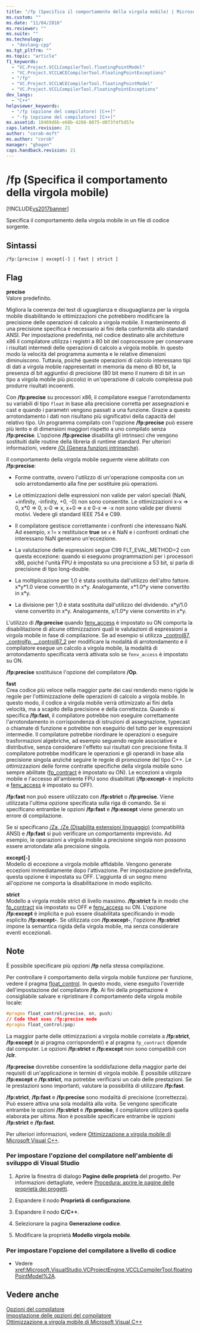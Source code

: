 ```yaml
---
title: "/fp (Specifica il comportamento della virgola mobile) | Microsoft Docs"
ms.custom: ""
ms.date: "11/04/2016"
ms.reviewer: ""
ms.suite: ""
ms.technology: 
  - "devlang-cpp"
ms.tgt_pltfrm: ""
ms.topic: "article"
f1_keywords: 
  - "VC.Project.VCCLCompilerTool.floatingPointModel"
  - "VC.Project.VCCLWCECompilerTool.FloatingPointExceptions"
  - "/fp"
  - "VC.Project.VCCLWCECompilerTool.floatingPointModel"
  - "VC.Project.VCCLCompilerTool.FloatingPointExceptions"
dev_langs: 
  - "C++"
helpviewer_keywords: 
  - "/fp (opzione del compilatore) [C++]"
  - "-fp (opzione del compilatore) [C++]"
ms.assetid: 10469d6b-e68b-4268-8075-d073f4f5d57e
caps.latest.revision: 21
author: "corob-msft"
ms.author: "corob"
manager: "ghogen"
caps.handback.revision: 21
---
```

# /fp (Specifica il comportamento della virgola mobile)
[!INCLUDE[vs2017banner](../../assembler/inline/includes/vs2017banner.md)]

Specifica il comportamento della virgola mobile in un file di codice sorgente.  
  
## Sintassi  
  
```  
/fp:[precise | except[-] | fast | strict ]  
```  
  
## Flag  
 **precise**  
 Valore predefinito.  
  
 Migliora la coerenza dei test di uguaglianza e disuguaglianza per la virgola mobile disabilitando le ottimizzazioni che potrebbero modificare la precisione delle operazioni di calcolo a virgola mobile. Il mantenimento di una precisione specifica è necessario ai fini della conformità allo standard ANSI. Per impostazione predefinita, nel codice destinato alle architetture x86 il compilatore utilizza i registri a 80 bit del coprocessore per conservare i risultati intermedi delle operazioni di calcolo a virgola mobile.  In questo modo la velocità del programma aumenta e le relative dimensioni diminuiscono.  Tuttavia, poiché queste operazioni di calcolo interessano tipi di dati a virgola mobile rappresentati in memoria da meno di 80 bit, la presenza di bit aggiuntivi di precisione \(80 bit meno il numero di bit in un tipo a virgola mobile più piccolo\) in un'operazione di calcolo complessa può produrre risultati incoerenti.  
  
 Con **\/fp:precise** su processori x86, il compilatore esegue l'arrotondamento su variabili di tipo `float` in base alla precisione corretta per assegnazioni e cast e quando i parametri vengono passati a una funzione.  Grazie a questo arrotondamento i dati non risultano più significativi della capacità del relativo tipo.  Un programma compilato con l'opzione **\/fp:precise** può essere più lento e di dimensioni maggiori rispetto a uno compilato senza **\/fp:precise**.  L'opzione **\/fp:precise** disabilita gli intrinseci che vengono sostituiti dalle routine della libreria di runtime standard.  Per ulteriori informazioni, vedere [\/Oi \(Genera funzioni intrinseche\)](../../build/reference/oi-generate-intrinsic-functions.md).  
  
 Il comportamento della virgola mobile seguente viene abilitato con **\/fp:precise**:  
  
-   Forme contratte, ovvero l'utilizzo di un'operazione composita con un solo arrotondamento alla fine per sostituire più operazioni.  
  
-   Le ottimizzazioni delle espressioni non valide per valori speciali \(NaN, \+infinity, \-infinity, \+0, \-0\) non sono consentite.  Le ottimizzazioni x\-x \=\> 0, x\*0 \=\> 0, x\-0 \=\> x, x\+0 \=\> x e 0\-x \=\> \-x non sono valide per diversi motivi. Vedere gli standard IEEE 754 e C99.  
  
-   Il compilatore gestisce correttamente i confronti che interessano NaN.  Ad esempio, x \!\= x restituisce **true** se `x` è NaN e i confronti ordinati che interessano NaN generano un'eccezione.  
  
-   La valutazione delle espressioni segue C99 FLT\_EVAL\_METHOD\=2 con questa eccezione: quando si eseguono programmazioni per i processori x86, poiché l'unità FPU è impostata su una precisione a 53 bit, si parla di precisione di tipo long\-double.  
  
-   La moltiplicazione per 1,0 è stata sostituita dall'utilizzo dell'altro fattore.  x\*y\*1.0 viene convertito in x\*y.  Analogamente, x\*1.0\*y viene convertito in x\*y.  
  
-   La divisione per 1,0 è stata sostituita dall'utilizzo del dividendo.  x\*y\/1.0 viene convertito in x\*y.  Analogamente, x\/1.0\*y viene convertito in x\*y.  
  
 L'utilizzo di **\/fp:precise** quando [fenv\_access](../../preprocessor/fenv-access.md) è impostato su ON comporta la disabilitazione di alcune ottimizzazioni quali le valutazioni di espressioni a virgola mobile in fase di compilazione.  Se ad esempio si utilizza [\_control87, \_controlfp, \_\_control87\_2](../../c-runtime-library/reference/control87-controlfp-control87-2.md) per modificare la modalità di arrotondamento e il compilatore esegue un calcolo a virgola mobile, la modalità di arrotondamento specificata verrà attivata solo se `fenv_access` è impostato su ON.  
  
 **\/fp:precise** sostituisce l'opzione del compilatore **\/Op**.  
  
 **fast**  
 Crea codice più veloce nella maggior parte dei casi rendendo meno rigide le regole per l'ottimizzazione delle operazioni di calcolo a virgola mobile.  In questo modo, il codice a virgola mobile verrà ottimizzato ai fini della velocità, ma a scapito della precisione e della correttezza.  Quando si specifica **\/fp:fast**, il compilatore potrebbe non eseguire correttamente l'arrotondamento in corrispondenza di istruzioni di assegnazione, typecast o chiamate di funzione e potrebbe non eseguirlo del tutto per le espressioni intermedie.  Il compilatore potrebbe riordinare le operazioni o eseguire trasformazioni algebriche, ad esempio seguendo regole associative e distributive, senza considerare l'effetto sui risultati con precisione finita.  Il compilatore potrebbe modificare le operazioni e gli operandi in base alla precisione singola anziché seguire le regole di promozione del tipo C\+\+.  Le ottimizzazioni delle forme contratte specifiche della virgola mobile sono sempre abilitate \([fp\_contract](../../preprocessor/fp-contract.md) è impostato su ON\).  Le eccezioni a virgola mobile e l'accesso all'ambiente FPU sono disabilitati \(**\/fp:except\-** è implicito e [fenv\_access](../../preprocessor/fenv-access.md) è impostato su OFF\).  
  
 **\/fp:fast** non può essere utilizzato con **\/fp:strict** o **\/fp:precise**.  Viene utilizzata l'ultima opzione specificata sulla riga di comando.  Se si specificano entrambe le opzioni **\/fp:fast** e **\/fp:except** viene generato un errore di compilazione.  
  
 Se si specificano [\/Za, \/Ze \(Disabilita estensioni linguaggio\)](../../build/reference/za-ze-disable-language-extensions.md) \(compatibilità ANSI\) e **\/fp:fast** si può verificare un comportamento imprevisto.  Ad esempio, le operazioni a virgola mobile a precisione singola non possono essere arrotondate alla precisione singola.  
  
 **except\[\-\]**  
 Modello di eccezione a virgola mobile affidabile.  Vengono generate eccezioni immediatamente dopo l'attivazione.  Per impostazione predefinita, questa opzione è impostata su OFF.  L'aggiunta di un segno meno all'opzione ne comporta la disabilitazione in modo esplicito.  
  
 **strict**  
 Modello a virgola mobile strict di livello massimo.  **\/fp:strict** fa in modo che [fp\_contract](../../preprocessor/fp-contract.md) sia impostato su OFF e [fenv\_access](../../preprocessor/fenv-access.md) su ON.  L'opzione **\/fp:except** è implicita e può essere disabilitata specificando in modo esplicito **\/fp:except\-**.  Se utilizzata con **\/fp:except\-**, l'opzione **\/fp:strict** impone la semantica rigida della virgola mobile, ma senza considerare eventi eccezionali.  
  
## Note  
 È possibile specificare più opzioni **\/fp** nella stessa compilazione.  
  
 Per controllare il comportamento della virgola mobile funzione per funzione, vedere il pragma [float\_control](../../preprocessor/float-control.md).  In questo modo, viene eseguito l'override dell'impostazione del compilatore **\/fp**.  Ai fini della progettazione è consigliabile salvare e ripristinare il comportamento della virgola mobile locale:  
  
```css  
#pragma float_control(precise, on, push)  
// Code that uses /fp:precise mode  
#pragma float_control(pop)  
```  
  
 La maggior parte delle ottimizzazioni a virgola mobile correlate a **\/fp:strict**, **\/fp:except** \(e ai pragma corrispondenti\) e al pragma `fp_contract` dipende dal computer.  Le opzioni **\/fp:strict** e **\/fp:except** non sono compatibili con **\/clr**.  
  
 **\/fp:precise** dovrebbe consentire la soddisfazione della maggior parte dei requisiti di un'applicazione in termini di virgola mobile.  È possibile utilizzare **\/fp:except** e **\/fp:strict**, ma potrebbe verificarsi un calo delle prestazioni.  Se le prestazioni sono importanti, valutare la possibilità di utilizzare **\/fp:fast**.  
  
 **\/fp:strict**, **\/fp:fast** e **\/fp:precise** sono modalità di precisione \(correttezza\).  Può essere attiva una sola modalità alla volta.  Se vengono specificate entrambe le opzioni **\/fp:strict** e **\/fp:precise**, il compilatore utilizzerà quella elaborata per ultima.  Non è possibile specificare entrambe le opzioni **\/fp:strict** e **\/fp:fast**.  
  
 Per ulteriori informazioni, vedere [Ottimizzazione a virgola mobile di Microsoft Visual C\+\+](http://msdn.microsoft.com/library/aa289157.aspx).  
  
### Per impostare l'opzione del compilatore nell'ambiente di sviluppo di Visual Studio  
  
1.  Aprire la finestra di dialogo **Pagine delle proprietà** del progetto.  Per informazioni dettagliate, vedere [Procedura: aprire le pagine delle proprietà dei progetti](../../misc/how-to-open-project-property-pages.md).  
  
2.  Espandere il nodo **Proprietà di configurazione**.  
  
3.  Espandere il nodo **C\/C\+\+**.  
  
4.  Selezionare la pagina **Generazione codice**.  
  
5.  Modificare la proprietà **Modello virgola mobile**.  
  
### Per impostare l'opzione del compilatore a livello di codice  
  
-   Vedere <xref:Microsoft.VisualStudio.VCProjectEngine.VCCLCompilerTool.floatingPointModel%2A>.  
  
## Vedere anche  
 [Opzioni del compilatore](../../build/reference/compiler-options.md)   
 [Impostazione delle opzioni del compilatore](../../build/reference/setting-compiler-options.md)   
 [Ottimizzazione a virgola mobile di Microsoft Visual C\+\+](http://msdn.microsoft.com/library/aa289157.aspx)